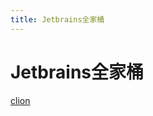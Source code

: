 ```yaml
---
title: Jetbrains全家桶
---
```


# Jetbrains全家桶

[clion](Jetbrains%E5%85%A8%E5%AE%B6%E6%A1%B6/clion%208caa7f9c08114955805c1430e281a649.md)